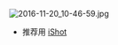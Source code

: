 ![2016-11-20_10-46-59.jpg](https://cdn.uptmr.com/upupmo-article/mac/basic/mac-system-44-screenshot.png)


- 推荐用 [iShot](https://www.upupmo.com/subject?cpid=111111111111111211)
